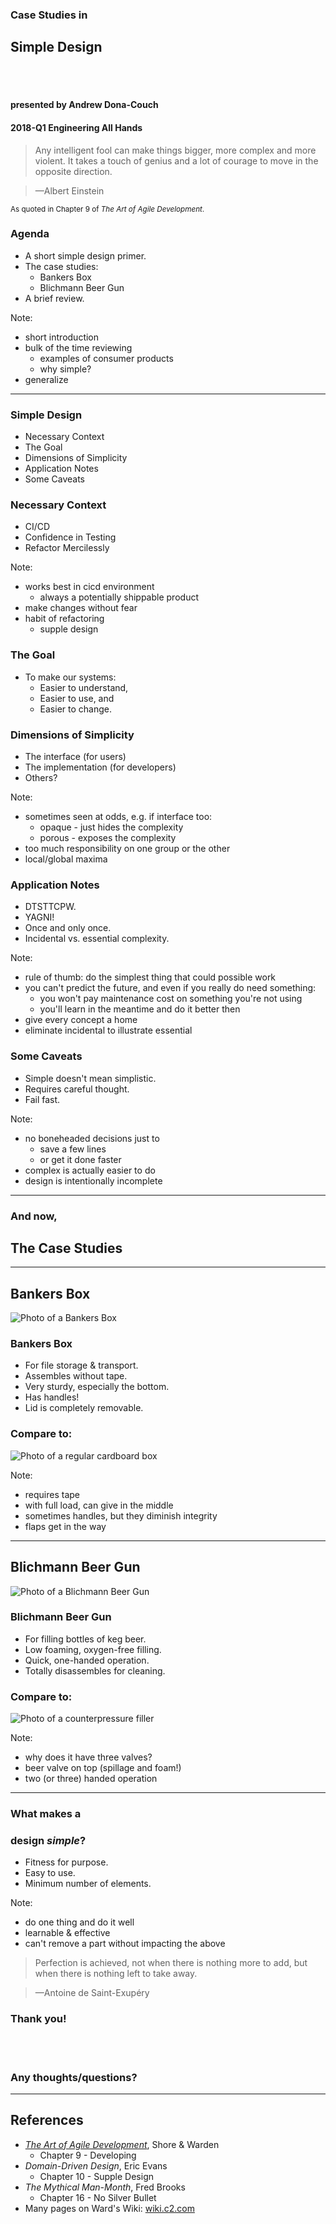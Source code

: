 ### Case Studies in
## Simple Design

<br /><br />

#### presented by Andrew Dona-Couch
#### 2018-Q1 Engineering All Hands



> Any intelligent fool can make things bigger, more complex and more violent. It takes a touch of genius and a lot of courage to move in the opposite direction.

>   —Albert Einstein

<small>As quoted in Chapter 9 of _The Art of Agile Development_.</small>



### Agenda

- A short simple design primer.
- The case studies:
  - Bankers Box
  - Blichmann Beer Gun
- A brief review.

Note:
- short introduction
- bulk of the time reviewing
  - examples of consumer products
  - why simple?
- generalize


---


### Simple Design

- Necessary Context
- The Goal
- Dimensions of Simplicity
- Application Notes
- Some Caveats



### Necessary Context

- CI/CD
- Confidence in Testing
- Refactor Mercilessly

Note:
- works best in cicd environment
  - always a potentially shippable product
- make changes without fear
- habit of refactoring
  - supple design



### The Goal

- To make our systems:
  - Easier to understand,
  - Easier to use, and
  - Easier to change.



### Dimensions of Simplicity

- The interface (for users)
- The implementation (for developers)
- Others?

Note:
- sometimes seen at odds, e.g. if interface too:
  - opaque - just hides the complexity
  - porous - exposes the complexity
- too much responsibility on one group or the other
- local/global maxima



### Application Notes

- DTSTTCPW.
- YAGNI!
- Once and only once.
- Incidental vs. essential complexity.

Note:
- rule of thumb: do the simplest thing that could possible work
- you can't predict the future, and even if you really do need something:
  - you won't pay maintenance cost on something you're not using
  - you'll learn in the meantime and do it better then
- give every concept a home
- eliminate incidental to illustrate essential



### Some Caveats

- Simple doesn't mean simplistic.
- Requires careful thought.
- Fail fast.

Note:
- no boneheaded decisions just to
  - save a few lines
  - or get it done faster
- complex is actually easier to do
- design is intentionally incomplete 


---


### And now,

## The Case Studies


---


## Bankers Box

![Photo of a Bankers Box](images/bankers-box.jpg)



### Bankers Box

- For file storage & transport.
- Assembles without tape.
- Very sturdy, especially the bottom.
- Has handles!
- Lid is completely removable.



### Compare to:

![Photo of a regular cardboard box](images/cardboard-box.jpg)

Note:
- requires tape
- with full load, can give in the middle
- sometimes handles, but they diminish integrity
- flaps get in the way


---


## Blichmann Beer Gun

![Photo of a Blichmann Beer Gun](images/beer-gun.jpg)



### Blichmann Beer Gun

- For filling bottles of keg beer.
- Low foaming, oxygen-free filling.
- Quick, one-handed operation.
- Totally disassembles for cleaning.



### Compare to:

![Photo of a counterpressure filler](images/counterpressure-filler.jpg)

Note:
- why does it have three valves?
- beer valve on top (spillage and foam!)
- two (or three) handed operation


---


### What makes a
### design _simple_?



- Fitness for purpose.
- Easy to use.
- Minimum number of elements.

Note:
- do one thing and do it well
- learnable & effective
- can't remove a part without impacting the above



> Perfection is achieved, not when there is nothing more to add, but when there is nothing left to take away.

>   —Antoine de Saint-Exupéry



### Thank you!

<br /><br />

### Any thoughts/questions?


---


## References

- [_The Art of Agile Development_](http://www.jamesshore.com/Agile-Book/), Shore & Warden
  - Chapter 9 - Developing
- _Domain-Driven Design_, Eric Evans
  - Chapter 10 - Supple Design
- _The Mythical Man-Month_, Fred Brooks
  - Chapter 16 - No Silver Bullet
- Many pages on Ward's Wiki: [wiki.c2.com](http://wiki.c2.com)
